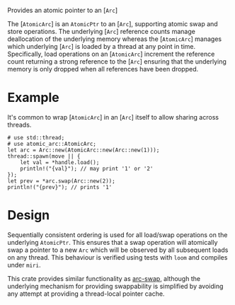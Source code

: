 Provides an atomic pointer to an [`Arc`]

The [`AtomicArc`] is an `AtomicPtr` to an [`Arc`], supporting atomic swap and
store operations. The underlying [`Arc`] reference counts manage deallocation of
the underlying memory whereas the [`AtomicArc`] manages which underlying [`Arc`]
is loaded by a thread at any point in time. Specifically, load operations on an
[`AtomicArc`] increment the reference count returning a strong reference to the
[`Arc`] ensuring that the underlying memory is only dropped when all references
have been dropped.

# Example

It's common to wrap [`AtomicArc`] in an [`Arc`] itself to allow sharing across
threads.

```
# use std::thread;
# use atomic_arc::AtomicArc;
let arc = Arc::new(AtomicArc::new(Arc::new(1)));
thread::spawn(move || {
    let val = *handle.load();
    println!("{val}"); // may print '1' or '2'
});
let prev = *arc.swap(Arc::new(2));
println!("{prev}"); // prints '1'
```

# Design

Sequentially consistent ordering is used for all load/swap operations on the
underlying `AtomicPtr`. This ensures that a swap operation will atomically swap
a pointer to a new `Arc` which will be observed by all subsequent loads on any
thread. This behaviour is verified using tests with `loom` and compiles under
`miri`.

This crate provides similar functionality as [arc-swap](https://docs.rs/arc-swap),
although the underlying mechanism for providing swappability is simplified by
avoiding any attempt at providing a thread-local pointer cache.
